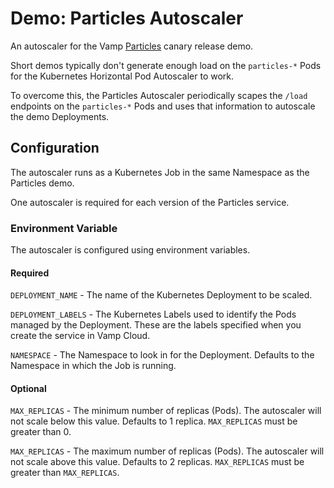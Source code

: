 # Demo: Particles Autoscaler

An autoscaler for the Vamp [Particles](https://github.com/magneticio/demo-particles) canary release demo.

Short demos typically don't generate enough load on the `particles-*` Pods for the Kubernetes Horizontal Pod Autoscaler to work.

To overcome this, the Particles Autoscaler periodically scapes the `/load` endpoints on the `particles-*` Pods and uses that information to autoscale the demo Deployments.

## Configuration
The autoscaler runs as a Kubernetes Job in the same Namespace as the Particles demo.

One autoscaler is required for each version of the Particles service.

### Environment Variable

The autoscaler is configured using environment variables.

#### Required
`DEPLOYMENT_NAME` - The name of the Kubernetes Deployment to be scaled.

`DEPLOYMENT_LABELS` - The Kubernetes Labels used to identify the Pods managed by the Deployment. These are the labels specified when you create the service in Vamp Cloud.

`NAMESPACE` - The Namespace to look in for the Deployment. Defaults to the Namespace in which the Job is running.

#### Optional
`MAX_REPLICAS` - The minimum number of replicas (Pods). The autoscaler will not scale below this value. Defaults to 1 replica. `MAX_REPLICAS` must be greater than 0.

`MAX_REPLICAS` - The maximum number of replicas (Pods). The autoscaler will not scale above this value. Defaults to 2 replicas. `MAX_REPLICAS` must be greater than `MAX_REPLICAS`.
